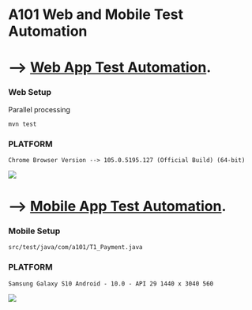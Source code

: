 # A101 Web and Mobile Test Automation

# --> [Web App Test Automation](https://github.com/unaltugrul/A101TestOtomasyonPracticum/).
### Web Setup
Parallel processing
```
mvn test
```
### PLATFORM
```
Chrome Browser Version --> 105.0.5195.127 (Official Build) (64-bit)
```
![](https://github.com/unaltugrul/A101TestOtomasyonPracticum/blob/localMaster/23.09.2022_16.21.55_REC.gif)

##   

# --> [Mobile App Test Automation](https://github.com/unaltugrul/a101MobileApp1/).
### Mobile Setup

```
src/test/java/com/a101/T1_Payment.java
```
### PLATFORM

```
Samsung Galaxy S10 Android - 10.0 - API 29 1440 x 3040 560 
```

![](https://github.com/unaltugrul/A101TestOtomasyonPracticum/blob/localMaster/26.09.2022_12.59.30_REC.gif)
